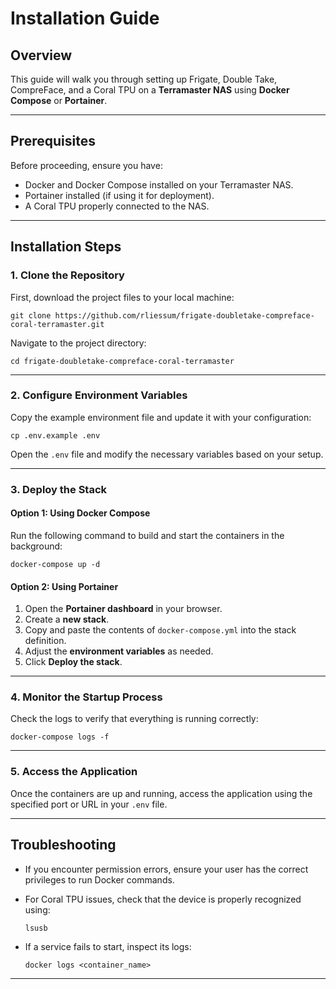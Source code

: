# **Installation Guide**  

## **Overview**  
This guide will walk you through setting up Frigate, Double Take, CompreFace, and a Coral TPU on a **Terramaster NAS** using **Docker Compose** or **Portainer**.  

---

## **Prerequisites**  
Before proceeding, ensure you have:  
- Docker and Docker Compose installed on your Terramaster NAS.  
- Portainer installed (if using it for deployment).  
- A Coral TPU properly connected to the NAS.  

---

## **Installation Steps**  

### **1. Clone the Repository**  
First, download the project files to your local machine:  

```shell
git clone https://github.com/rliessum/frigate-doubletake-compreface-coral-terramaster.git
```

Navigate to the project directory:  

```shell
cd frigate-doubletake-compreface-coral-terramaster
```

---

### **2. Configure Environment Variables**  
Copy the example environment file and update it with your configuration:  

```shell
cp .env.example .env
```

Open the `.env` file and modify the necessary variables based on your setup.  

---

### **3. Deploy the Stack**  

#### **Option 1: Using Docker Compose**  
Run the following command to build and start the containers in the background:  

```shell
docker-compose up -d
```

#### **Option 2: Using Portainer**  
1. Open the **Portainer dashboard** in your browser.  
2. Create a **new stack**.  
3. Copy and paste the contents of `docker-compose.yml` into the stack definition.  
4. Adjust the **environment variables** as needed.  
5. Click **Deploy the stack**.  

---

### **4. Monitor the Startup Process**  
Check the logs to verify that everything is running correctly:  

```shell
docker-compose logs -f
```

---

### **5. Access the Application**  
Once the containers are up and running, access the application using the specified port or URL in your `.env` file.  

---

## **Troubleshooting**  
- If you encounter permission errors, ensure your user has the correct privileges to run Docker commands.  
- For Coral TPU issues, check that the device is properly recognized using:  

  ```shell
  lsusb
  ```

- If a service fails to start, inspect its logs:  

  ```shell
  docker logs <container_name>
  ```

---


